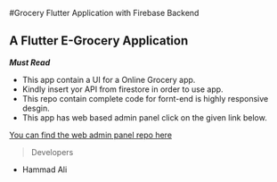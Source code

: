 #Grocery Flutter Application with Firebase Backend
## A Flutter E-Grocery Application
***Must Read***
* This app contain a UI for a Online Grocery app.
* Kindly insert yor API from firestore in order to use app.
* This repo contain complete code for fornt-end is highly responsive desgin.
* This app has web based admin panel click on the given link below.

[You can find the web admin panel repo here](https://github.com/kk-hammad-ali/grocery-app-ui-backend-admin-panel)

> Developers
* Hammad Ali 
